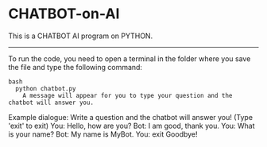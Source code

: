 # CHATBOT-on-AI
This is a CHATBOT AI program on PYTHON.

______________________________________________________________

To run the code, you need to open a terminal in the folder where you save the file 
and type the following command:

    bash
      python chatbot.py
        A message will appear for you to type your question and the chatbot will answer you. 
 
Example dialogue:
    Write a question and the chatbot will answer you! (Type 'exit' to exit)
        You: Hello, how are you?
            Bot: I am good, thank you.
        You: What is your name?
            Bot: My name is MyBot.
        You: exit
        Goodbye!
